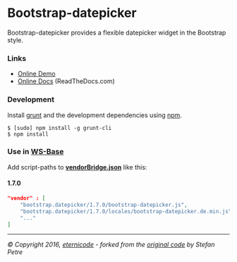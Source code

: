 # Bootstrap-datepicker

Bootstrap-datepicker provides a flexible datepicker widget in the Bootstrap style.

### Links
* [Online Demo](https://eternicode.github.io/bootstrap-datepicker/)
* [Online Docs](https://bootstrap-datepicker.readthedocs.org/en/stable/) (ReadTheDocs.com)


### Development
Install [grunt](http://gruntjs.com/) and the development dependencies using [npm](https://www.npmjs.com/).

    $ [sudo] npm install -g grunt-cli
    $ npm install


### Use in [WS-Base](https://github.com/SirAnselot/WS-Base/)
Add script-paths to [**vendorBridge.json**](https://github.com/SirAnselot/WS-Base/blob/master/grunt/vendorBridge.json) like this:

#### 1.7.0
```json
"vendor" : [
    "bootstrap.datepicker/1.7.0/bootstrap-datepicker.js",
    "bootstrap.datepicker/1.7.0/locales/bootstrap-datepicker.de.min.js",
    "..."
]
```


---
*© Copyright 2016, [eternicode](https://github.com/eternicode) - forked from the [original code](http://www.eyecon.ro/bootstrap-datepicker/) by Stefan Petre*
